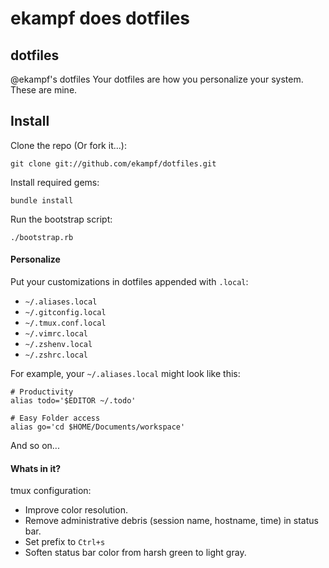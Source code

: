 # ekampf does dotfiles

## dotfiles

@ekampf's dotfiles
Your dotfiles are how you personalize your system. These are mine.


## Install

Clone the repo (Or fork it...):

    git clone git://github.com/ekampf/dotfiles.git

Install required gems:

    bundle install

Run the bootstrap script:

    ./bootstrap.rb

#### Personalize

Put your customizations in dotfiles appended with `.local`:

* `~/.aliases.local`
* `~/.gitconfig.local`
* `~/.tmux.conf.local`
* `~/.vimrc.local`
* `~/.zshenv.local`
* `~/.zshrc.local`

For example, your `~/.aliases.local` might look like this:

    # Productivity
    alias todo='$EDITOR ~/.todo'
    
    # Easy Folder access
    alias go='cd $HOME/Documents/workspace'

And so on...


#### Whats in it?

<TODO>

tmux configuration:

* Improve color resolution.
* Remove administrative debris (session name, hostname, time) in status bar.
* Set prefix to `Ctrl+s`
* Soften status bar color from harsh green to light gray.
